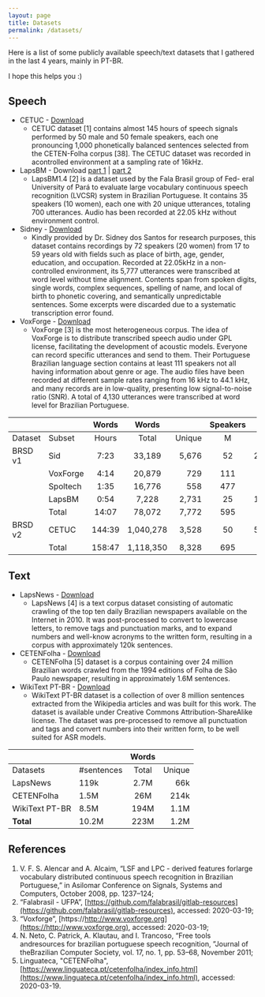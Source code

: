 ```yaml
---
layout: page
title: Datasets
permalink: /datasets/
---
```


Here is a list of some publicly available speech/text datasets that I gathered in the last 4 years, mainly in PT-BR.

I hope this helps you :)

## Speech

* CETUC - [Download](http://www02.smt.ufrj.br/~igor.quintanilha/alcaim.tar.gz)
    * CETUC dataset [1] contains almost 145 hours of speech signals performed by 50 male and 50 female speakers, each one pronouncing 1,000 phonetically balanced sentences selected from the CETEN-Folha corpus [38]. The CETUC dataset was recorded in acontrolled environment at a sampling rate of 16kHz.
* LapsBM - Download [part 1](https://www.dropbox.com/s/c1cieo0u0earx69/lapsbm-val.tar.gz?dl=1) \| [part 2](https://www.dropbox.com/s/ssbjagkynylldvd/lapsbm-test.tar.gz?dl=1)
    * LapsBM1.4 [2] is a dataset used by the Fala Brasil group of Fed- eral University of Pará to evaluate large vocabulary continuous speech recognition (LVCSR) system in Brazilian Portuguese. It contains 35 speakers (10 women), each one with 20 unique utterances, totaling 700 utterances. Audio has been recorded at 22.05 kHz without environment control.
* Sidney - [Download](https://www.dropbox.com/s/0wxlweatglrr7wl/sid.tar.gz?dl=1)
    * Kindly provided by Dr. Sidney dos Santos for research purposes, this dataset contains recordings by 72 speakers (20 women) from 17 to 59 years old with fields such as place of birth, age, gender, education, and occupation. Recorded at 22.05kHz in a non-controlled environment, its 5,777 utterances were transcribed at word level without time alignment. Contents span from spoken digits, single words, complex sequences, spelling of name, and local of birth to phonetic covering, and semantically unpredictable sentences. Some excerpts were discarded due to a systematic transcription error found.
* VoxForge - [Download](https://www.dropbox.com/s/wrguetal6xmrgta/voxforge-ptbr.tar.gz?dl=1)
    * VoxForge [3] is the most heterogeneous corpus. The idea of VoxForge is to distribute transcribed speech audio under GPL license, facilitating the development of acoustic models. Everyone can record specific utterances and send to them. Their Portuguese Brazilian language section contains at least 111 speakers not all having information about genre or age. The audio files have been recorded at different sample rates ranging from 16 kHz to 44.1 kHz, and many records are in low-quality, presenting low signal-to-noise ratio (SNR). A total of 4,130 utterances were transcribed at word level for Brazilian Portuguese.



|             |          |  Words |   Words   |        | Speakers |       |
|-------------|----------|:------:|:---------:|-------:|:--------:|------:|
|   Dataset   |  Subset  |  Hours |   Total   | Unique |     M    |   F   |
|   BRSD v1   |    Sid   |  7:23  |   33,189  |  5,676 |     52   |  $20$ |
|             | VoxForge |  4:14  |   20,879  |   729  |    111   |       |
|             | Spoltech |  1:35  |   16,776  |   558  |    477   |       |
|             |  LapsBM  |  0:54  |   7,228   |  2,731 |    25    |   10  |
|             |   Total  |  14:07 |   78,072  |  7,772 |    595   |       |
|   BRSD v2   |   CETUC  | 144:39 | 1,040,278 |  3,528 |    50    |  $50$ |
|             |   Total  | 158:47 | 1,118,350 |  8,328 |    695   |       |

## Text

* LapsNews - [Download](http://www02.smt.ufrj.br/~igor.quintanilha/laps-folha-1.0.txt)
    * LapsNews [4] is a text corpus dataset consisting of automatic crawling of the top ten daily Brazilian newspapers available on the Internet in 2010. It was post-processed to convert to lowercase letters, to remove tags and punctuation marks, and to expand numbers and well-know acronyms to the written form, resulting in a corpus with approximately 120k sentences.
* CETENFolha - [Download](http://www02.smt.ufrj.br/~igor.quintanilha/ceten.xml)
    * CETENFolha [5] dataset is a corpus containing over 24 million Brazilian words crawled from the 1994 editions of Folha de São Paulo newspaper, resulting in approximately 1.6M sentences.
* WikiText PT-BR - [Download](http://www02.smt.ufrj.br/~igor.quintanilha/ptwiki-20181125.txt)
    * WikiText PT-BR dataset is a collection of over 8 million sentences extracted from the Wikipedia articles and was built for this work. The dataset is available under Creative Commons Attribution-ShareAlike license. The dataset was pre-processed to remove all punctuation and tags and convert numbers into their written form, to be well suited for ASR models.

|                |            | Words |        |
|----------------|------------|:-----:|-------:|
| Datasets       | #sentences | Total | Unique |
| LapsNews       |    119k    |  2.7M |   66k  |
| CETENFolha     |    1.5M    |  26M  |  214k  |
| WikiText PT-BR |    8.5M    |  194M |  1.1M  |
| **Total**      |    10.2M   |  223M |  1.2M  |


## References

1. V. F. S. Alencar and A. Alcaim, “LSF and LPC - derived features forlarge vocabulary distributed continuous speech recognition in Brazilian Portuguese,” in Asilomar Conference on Signals, Systems and Computers, October 2008, pp. 1237–124;
2. “Falabrasil  -  UFPA”,  [https://github.com/falabrasil/gitlab-resources](https://github.com/falabrasil/gitlab-resources), accessed: 2020-03-19;
3. “Voxforge”, [https://http://www.voxforge.org](https://http://www.voxforge.org), accessed: 2020-03-19;
4. N. Neto, C. Patrick, A. Klautau, and I. Trancoso, “Free tools andresources for brazilian portuguese speech recognition, ”Journal of theBrazilian Computer Society, vol. 17, no. 1, pp. 53–68, November 2011;
5. Linguateca, "CETENFolha", [https://www.linguateca.pt/cetenfolha/index_info.html](https://www.linguateca.pt/cetenfolha/index_info.html), accessed: 2020-03-19.
